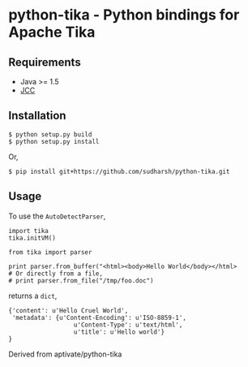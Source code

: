 # python-tika - Python bindings for Apache Tika

## Requirements

* Java >= 1.5
* [JCC](http://lucene.apache.org/pylucene/jcc/index.html)

## Installation
	$ python setup.py build
	$ python setup.py install

 Or,
 
	$ pip install git+https://github.com/sudharsh/python-tika.git

## Usage

To use the `AutoDetectParser`,

	import tika
	tika.initVM()

	from tika import parser
   
	print parser.from_buffer("<html><body>Hello World</body></html>
	# Or directly from a file, 
	# print parser.from_file("/tmp/foo.doc")
   
returns a `dict`,

	{'content': u'Hello Cruel World',
	 'metadata': {u'Content-Encoding': u'ISO-8859-1',
					  u'Content-Type': u'text/html',
					  u'title': u'Hello world'}
	}

  
   
Derived from aptivate/python-tika  
   
   

